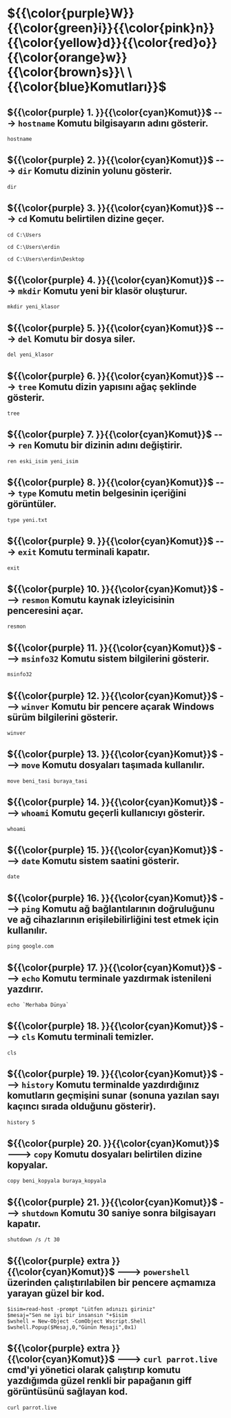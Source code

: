 # ${{\color{purple}W}}\{{\color{green}i}}\{{\color{pink}n}}\{{\color{yellow}d}}\{{\color{red}o}}\{{\color{orange}w}}\{{\color{brown}s}}\ \ \{{\color{blue}Komutları}}$
## ${{\color{purple} 1. }}\{{\color{cyan}Komut}}$ ---> `hostname` Komutu bilgisayarın adını gösterir.
```shell
hostname 
```
## ${{\color{purple} 2. }}\{{\color{cyan}Komut}}$  ---> `dir` Komutu dizinin yolunu gösterir.
```shell
dir  
```
## ${{\color{purple} 3. }}\{{\color{cyan}Komut}}$  ---> `cd` Komutu belirtilen dizine geçer.
```shell
cd C:\Users
```
```shell
cd C:\Users\erdin
```
```shell
cd C:\Users\erdin\Desktop
```
## ${{\color{purple} 4. }}\{{\color{cyan}Komut}}$  ---> `mkdir` Komutu yeni bir klasör oluşturur.
```shell
mkdir yeni_klasor  
```

## ${{\color{purple} 5. }}\{{\color{cyan}Komut}}$  ---> `del` Komutu bir dosya siler.
```shell
del yeni_klasor
```

## ${{\color{purple} 6. }}\{{\color{cyan}Komut}}$  ---> `tree` Komutu dizin yapısını ağaç şeklinde gösterir.
```shell
tree
```

## ${{\color{purple} 7. }}\{{\color{cyan}Komut}}$  ---> `ren` Komutu bir dizinin adını değiştirir.
```shell
ren eski_isim yeni_isim
```

## ${{\color{purple} 8. }}\{{\color{cyan}Komut}}$  ---> `type` Komutu metin belgesinin içeriğini görüntüler.
```shell
type yeni.txt
```

## ${{\color{purple} 9. }}\{{\color{cyan}Komut}}$  ---> `exit` Komutu terminali kapatır.
```shell
exit
```

## ${{\color{purple} 10. }}\{{\color{cyan}Komut}}$  ---> `resmon` Komutu kaynak izleyicisinin penceresini açar.
```shell
resmon
```

## ${{\color{purple} 11. }}\{{\color{cyan}Komut}}$  ---> `msinfo32` Komutu sistem bilgilerini gösterir. 
```shell
msinfo32
```

## ${{\color{purple} 12. }}\{{\color{cyan}Komut}}$  ---> `winver` Komutu  bir pencere açarak Windows sürüm bilgilerini gösterir.
```shell
winver
```

## ${{\color{purple} 13. }}\{{\color{cyan}Komut}}$  ---> `move` Komutu dosyaları taşımada kullanılır.
```shell
move beni_tasi buraya_tasi
```

## ${{\color{purple} 14. }}\{{\color{cyan}Komut}}$  ---> `whoami` Komutu geçerli kullanıcıyı gösterir.
```shell
whoami  
```

## ${{\color{purple} 15. }}\{{\color{cyan}Komut}}$  ---> `date` Komutu sistem saatini gösterir.
```shell
date 
```

## ${{\color{purple} 16. }}\{{\color{cyan}Komut}}$  ---> `ping` Komutu ağ bağlantılarının doğruluğunu ve ağ cihazlarının erişilebilirliğini test etmek için kullanılır.
```shell
ping google.com 
```

## ${{\color{purple} 17. }}\{{\color{cyan}Komut}}$  ---> `echo` Komutu terminale yazdırmak istenileni yazdırır.
```shell
echo `Merhaba Dünya`
```

## ${{\color{purple} 18. }}\{{\color{cyan}Komut}}$  ---> `cls` Komutu terminali temizler.
```shell
cls
```

## ${{\color{purple} 19. }}\{{\color{cyan}Komut}}$  ---> `history` Komutu terminalde yazdırdığınız komutların geçmişini sunar (sonuna yazılan sayı kaçıncı sırada olduğunu gösterir).
```shell
history 5
```

## ${{\color{purple} 20. }}\{{\color{cyan}Komut}}$  ---> `copy` Komutu dosyaları belirtilen dizine kopyalar.
```shell
copy beni_kopyala buraya_kopyala 
```

## ${{\color{purple} 21. }}\{{\color{cyan}Komut}}$  ---> `shutdown` Komutu 30 saniye sonra bilgisayarı kapatır.
```shell
shutdown /s /t 30
```

## ${{\color{purple} extra }}\{{\color{cyan}Komut}}$  ---> `powershell` üzerinden çalıştırılabilen bir pencere açmamıza yarayan güzel bir kod.
```shell
$isim=read-host -prompt "Lütfen adınızı giriniz"
$mesaj="Sen ne iyi bir insansın "+$isim
$wshell = New-Object -ComObject Wscript.Shell
$wshell.Popup($Mesaj,0,"Günün Mesaji",0x1)
```

## ${{\color{purple} extra }}\{{\color{cyan}Komut}}$  ---> `curl parrot.live` cmd'yi yönetici olarak çalıştırıp komutu yazdığımda güzel renkli bir papağanın giff görüntüsünü sağlayan kod.
```shell
curl parrot.live
```
